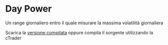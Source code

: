 # Day Power
Un range giornaliero entro il quale misurare la massima volatilità giornaliera

Scarica la [versione compilata](https://ctrader.guru/product/day-power/) oppure compila il sorgente utilizzando la cTrader
